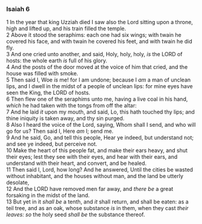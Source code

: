 ### Isaiah 6

1 In the year that king Uzziah died I saw also the Lord sitting upon a throne, high and lifted up, and his train filled the temple.  
2 Above it stood the seraphims: each one had six wings; with twain he covered his face, and with twain he covered his feet, and with twain he did fly.  
3 And one cried unto another, and said, Holy, holy, holy, *is* the LORD of hosts: the whole earth *is* full of his glory.  
4 And the posts of the door moved at the voice of him that cried, and the house was filled with smoke.  
5 Then said I, Woe *is* me! for I am undone; because I *am* a man of unclean lips, and I dwell in the midst of a people of unclean lips: for mine eyes have seen the King, the LORD of hosts.  
6 Then flew one of the seraphims unto me, having a live coal in his hand, *which* he had taken with the tongs from off the altar:  
7 And he laid *it* upon my mouth, and said, Lo, this hath touched thy lips; and thine iniquity is taken away, and thy sin purged.  
8 Also I heard the voice of the Lord, saying, Whom shall I send, and who will go for us? Then said I, Here *am* I; send me.  
9 And he said, Go, and tell this people, Hear ye indeed, but understand not; and see ye indeed, but perceive not.  
10 Make the heart of this people fat, and make their ears heavy, and shut their eyes; lest they see with their eyes, and hear with their ears, and understand with their heart, and convert, and be healed.  
11 Then said I, Lord, how long? And he answered, Until the cities be wasted without inhabitant, and the houses without man, and the land be utterly desolate,  
12 And the LORD have removed men far away, and *there be* a great forsaking in the midst of the land.  
13 But yet in it *shall be* a tenth, and *it* shall return, and shall be eaten: as a teil tree, and as an oak, whose substance *is* in them, when they cast *their leaves: so* the holy seed *shall be* the substance thereof.  
